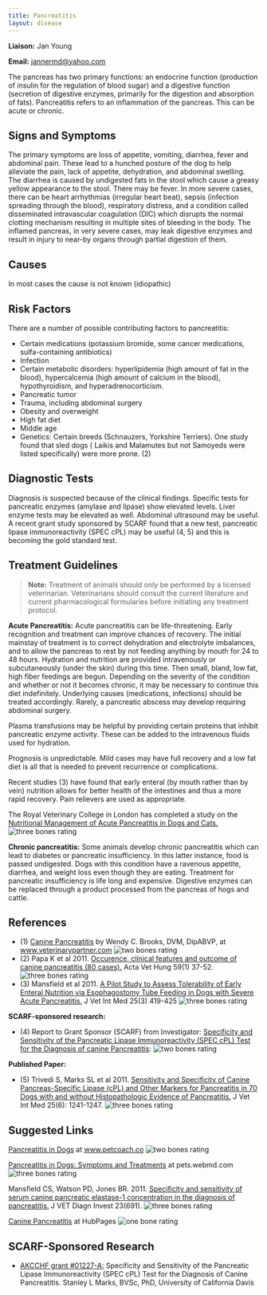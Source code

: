 ```yaml
---
title: Pancreatitis
layout: disease
---
```


**Liaison:** Jan Young

**Email:** [jannermd@yahoo.com](mailto:jannermd@yahoo.com)

The pancreas has two primary functions: an endocrine function
(production of insulin for the regulation of blood sugar) and a
digestive function (secretion of digestive enzymes, primarily for the
digestion and absorption of fats). Pancreatitis refers to an
inflammation of the pancreas. This can be acute or chronic.

## Signs and Symptoms

The primary symptoms are loss of appetite, vomiting, diarrhea, fever and
abdominal pain. These lead to a hunched posture of the dog to help
alleviate the pain, lack of appetite, dehydration, and abdominal
swelling. The diarrhea is caused by undigested fats in the stool which
cause a greasy yellow appearance to the stool. There may be fever. In
more severe cases, there can be heart arrhythmias (irregular heart
beat), sepsis (infection spreading through the blood), respiratory
distress, and a condition called disseminated intravascular coagulation
(DIC) which disrupts the normal clotting mechanism resulting in multiple
sites of bleeding in the body. The inflamed pancreas, in very severe
cases, may leak digestive enzymes and result in injury to near-by organs
through partial digestion of them.

## Causes

In most cases the cause is not known (idiopathic)

## Risk Factors

There are a number of possible contributing factors to pancreatitis:

- Certain medications (potassium bromide, some cancer medications,
  sulfa-containing antibiotics)
- Infection
- Certain metabolic disorders: hyperlipidemia (high amount of fat in
  the blood), hypercalcemia (high amount of calcium in the blood),
  hypothyroidism, and hyperadrenocorticism.
- Pancreatic tumor
- Trauma, including abdominal surgery
- Obesity and overweight
- High fat diet
- Middle age
- Genetics: Certain breeds (Schnauzers, Yorkshire Terriers). One study
  found that sled dogs ( Laikis and Malamutes but not Samoyeds were
  listed specifically) were more prone. (2)

## Diagnostic Tests

Diagnosis is suspected because of the clinical findings. Specific tests
for pancreatic enzymes (amylase and lipase) show elevated levels. Liver
enzyme tests may be elevated as well. Abdominal ultrasound may be
useful. A recent grant study sponsored by SCARF found that a new test,
pancreatic lipase immunoreactivity (SPEC cPL) may be useful (4, 5) and
this is becoming the gold standard test.

## Treatment Guidelines

> **Note:** Treatment of animals should only be performed by a licensed
> veterinarian. Veterinarians should consult the current literature and
> current pharmacological formularies before initiating any treatment
> protocol.

**Acute Pancreatitis:** Acute pancreatitis can be life-threatening.
Early recognition and treatment can improve chances of recovery. The
initial mainstay of treatment is to correct dehydration and electrolyte
imbalances, and to allow the pancreas to rest by not feeding anything by
mouth for 24 to 48 hours. Hydration and nutrition are provided
intravenously or subcutaneously (under the skin) during this time. Then
small, bland, low fat, high fiber feedings are begun. Depending on the
severity of the condition and whether or not it becomes chronic, it may
be necessary to continue this diet indefinitely. Underlying causes
(medications, infections) should be treated accordingly. Rarely, a
pancreatic abscess may develop requiring abdominal surgery.

Plasma transfusions may be helpful by providing certain proteins that
inhibit pancreatic enzyme activity. These can be added to the
intravenous fluids used for hydration.

Prognosis is unpredictable. Mild cases may have full recovery and a low
fat diet is all that is needed to prevent recurrence or complications.

Recent studies (3) have found that early enteral (by mouth rather than
by vein) nutrition allows for better health of the intestines and thus a
more rapid recovery. Pain relievers are used as appropriate.

The Royal Veterinary College in London has completed a study on the
[Nutritional Management of Acute Pancreatitis in Dogs and
Cats. ](https://pubmed.ncbi.nlm.nih.gov/24690138/)![three
bones
rating](/img/3-bones.gif)

**Chronic pancreatitis:** Some animals develop chronic pancreatitis
which can lead to diabetes or pancreatic insufficiency. In this latter
instance, food is passed undigested. Dogs with this condition have a
ravenous appetite, diarrhea, and weight loss even though they are
eating. Treatment for pancreatic insufficiency is life long and
expensive. Digestive enzymes can be replaced through a product processed
from the pancreas of hogs and cattle.

## References

- (1) [Canine
  Pancreatitis](http://www.veterinarypartner.com/Content.plx?P=A&A=2214)
  by Wendy C. Brooks, DVM, DipABVP, at www.veterinarypartner.com ![two
bones
rating](/img/2-bones.gif)
- (2) Papa K et al 2011. [Occurence, clinical features and outcome of
  canine pancreatitis (80
  cases).](http://www.ncbi.nlm.nih.gov/pubmed/21354940)
  Acta Vet Hung 59(1) 37-52. ![three bones
rating](/img/3-bones.gif)
- (3) Mansfield et al 2011. [A Pilot Study to Assess Tolerability of Early
  Enteral Nutrition via Esophagostomy Tube Feeding in Dogs with Severe
  Acute
  Pancreatitis.](http://www.ncbi.nlm.nih.gov/pubmed/21418318)
  J Vet Int Med 25(3) 419-425 ![three bones
rating](/img/3-bones.gif)

**SCARF-sponsored research:**

- (4) Report to Grant Sponsor (SCARF) from
  Investigator: [Specificity and Sensitivity of the Pancreatic
  Lipase Immunoreactivity (SPEC cPL) Test for the Diagnosis of canine
  Pancreatitis](/research/current-studies/akcchf-grant-1227-a):
  ![two bones
rating](/img/2-bones.gif)

**Published Paper:**

- (5) Trivedi S, Marks SL et al 2011. [Sensitivity and
  Specificity of Canine Pancreas-Specific Lipase (cPL) and Other Markers
  for Pancreatitis in 70 Dogs with and without Histopathologic Evidence of
  Pancreatitis.](https://onlinelibrary.wiley.com/doi/full/10.1111/j.1939-1676.2011.00793.x)
  J Vet Int Med 25(6): 1241-1247. ![three bones
rating](/img/3-bones.gif)

## Suggested Links

[Pancreatitis in
Dogs](https://www.petcoach.co/article/pancreatitis-inflammation-in-dogs/)
at www.petcoach.co ![two bones
rating](/img/2-bones.gif)

[Pancreatitis in Dogs: Symptoms and
Treatments](http://pets.webmd.com/dogs/dog-pancreatitis-symptoms-and-treatment)
at pets.webmd.com ![three bones
rating](/img/3-bones.gif)

Mansfield CS, Watson PD, Jones BR. 2011. [Specificity and sensitivity
of serum canine pancreatic elastase-1 concentration in the diagnosis of
pancreatitis.](https://journals.sagepub.com/doi/pdf/10.1177/1040638711407875)
J VET Diagn Invest 23(691). ![three bones
rating](/img/3-bones.gif)

[Canine
Pancreatitis](https://pethelpful.com/dogs/Canine-Pancreatitis)
at HubPages ![one bone
rating](/img/1-bone.gif)

## SCARF-Sponsored Research

- [AKCCHF grant #01227-A:](/research/current-studies/akcchf-grant-1227-a) Specificity and Sensitivity of the Pancreatic Lipase Immunoreactivity (SPEC cPL) Test for the Diagnosis of Canine Pancreatitis. Stanley L Marks, BVSc, PhD, University of California Davis
